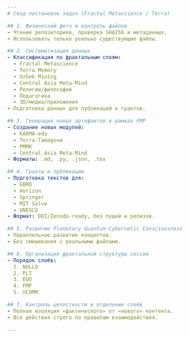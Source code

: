 ```yaml
---
# Свод постановок задач (Fractal Metascience / Terra)

## 1. Физический фетч и контроль файлов
- Чтение репозиториев, проверка SHA256 и метаданных.
- Использовать только реально существующие файлы.

## 2. Систематизация данных
- Классификация по фрактальным слоям:
  - Fractal Metascience
  - Terra Memory
  - Uzbek Mining
  - Central Asia Meta-Mind
  - Религии/философии
  - Педагогика
  - 3D/медиа/приложения
- Подготовка данных для публикаций и грантов.

## 3. Генерация новых артефактов в рамках FMP
- Создание новых модулей:
  - KARMA-edu
  - Terra-Tamagочи
  - PMMK
  - Central Asia Meta-Mind
- Форматы: .md, .py, .json, .tex

## 4. Гранты и публикации
- Подготовка текстов для:
  - EBRD
  - Horizon
  - Springer
  - MIT Solve
  - UNESCO
- Формат: DOI/Zenodo-ready, без пушей и релизов.

## 5. Развитие Planetary Quantum-Cybernetic Consciousness
- Параллельное развитие концептов.
- Без смешивания с реальными файлами.

## 6. Организация фрактальной структуры сессии
- Порядок слоёв:
  1. NULLO
  2. PLT
  3. EUO
  4. FMP
  5. UCOMM

## 7. Контроль целостности и отделение слоёв
- Полная изоляция «фактического» от «нового» контента.
- Все действия строго по правилам взаимодействия.

---
```


